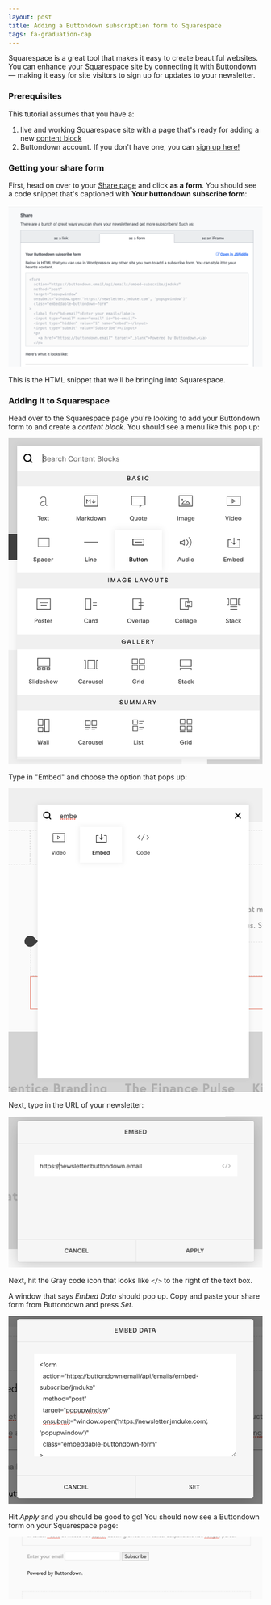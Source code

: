 ```yaml
---
layout: post
title: Adding a Buttondown subscription form to Squarespace
tags: fa-graduation-cap
---
```


Squarespace is a great tool that makes it easy to create beautiful websites. You can enhance your Squarespace site by connecting it with Buttondown — making it easy for site visitors to sign up for updates to your newsletter.

### Prerequisites

This tutorial assumes that you have a:

1.  live and working Squarespace site with a page that's ready for adding a new [content block](https://support.squarespace.com/hc/en-us/articles/206543757-About-blocks)
2.  Buttondown account. If you don't have one, you can [sign up here!](https://buttondown.email/register)

### Getting your share form

First, head on over to your [Share page](https://buttondown.email/settings) and click **as a form**. You should see a code snippet that's captioned with **Your buttondown subscribe form**:

![](/img/11.png)

This is the HTML snippet that we'll be bringing into Squarespace.

### Adding it to Squarespace

Head over to the Squarespace page you're looking to add your Buttondown form to and create a _content block_. You should see a menu like this pop up:

![](/img/12.png)

Type in "Embed" and choose the option that pops up:

![](/img/13.png)

Next, type in the URL of your newsletter:

![](/img/14.png)

Next, hit the Gray code icon that looks like `</>` to the right of the text box.

A window that says _Embed Data_ should pop up. Copy and paste your share form from Buttondown and press _Set_.

![](/img/15.png)

Hit _Apply_ and you should be good to go! You should now see a Buttondown form on your Squarespace page:

![](/img/16.png)
